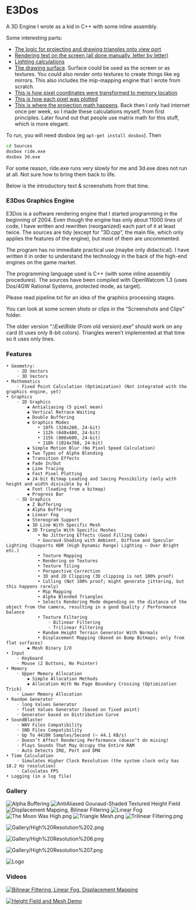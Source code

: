 # E3Dos

A 3D Engine I wrote as a kid in C++ with some inline assembly.

Some interesting parts:

* [The logic for projecting and drawing triangles onto view port](https://github.com/vlad-alexandru-ionescu/E3Dos/blob/master/Sources/3DTri.cpp)
* [Rendering text on the screen (all done manually, letter by letter)](https://github.com/vlad-alexandru-ionescu/E3Dos/blob/master/Sources/Font.cpp)
* [Lighting calculations](https://github.com/vlad-alexandru-ionescu/E3Dos/blob/master/Sources/Lighting.cpp#L42)
* [The drawing surface](https://github.com/vlad-alexandru-ionescu/E3Dos/blob/master/Sources/Surface.cpp). Surface could be used as the screen or as textures. You could also render onto textures to create things like eg mirrors. This also includes the mip-mapping engine that I wrote from scratch.
* [This is how pixel coordinates were transformed to memory location](https://github.com/vlad-alexandru-ionescu/E3Dos/blob/master/Sources/Surface.h#L13)
* [This is how each pixel was plotted](https://github.com/vlad-alexandru-ionescu/E3Dos/blob/master/Sources/Surface.h#L26)
* [This is where the projection math happens](https://github.com/vlad-alexandru-ionescu/E3Dos/blob/master/Sources/ViewPort.h). Back then I only had internet once per week, so I made these calculations myself, from first principles. Later found out that people use matrix math for this stuff, which is more elegant.

To run, you will need dosbox (eg `apt-get install dosbox`). Then

```bash
cd Sources
dosbox ride.exe
dosbox 3d.exe
```

For some reason, ride.exe runs very slowly for me and 3d.exe does not run at all. Not sure how to bring them back to life.

Below is the introductory text & screenshots from that time.


### E3Dos Graphics Engine

E3Dos is a software rendering engine that I started programming in the beginning of 2004. Even though the engine has only about 11000 lines of code, I have written and rewritten (reorganized) each part of it at least twice. The sources are tidy (except for “3D.cpp”, the main file, which only applies the features of the engine), but most of them are uncommented.

The program has no immediate practical use (maybe only didactical). I have written it in order to understand the technology in the back of the high-end engines on the game market.

The programming language used is C++ (with some inline assembly procedures). The sources have been compiled with OpenWatcom 1.3 (uses Dos/4GW Rational Systems, protected mode, as target).

Please read pipeline.txt for an idea of the graphics processing stages.

You can look at some screen shots or clips in the “Screenshots and Clips” folder.

The older version “.\Exe\Ride (From old version).exe” should work on any card (it uses only 8-bit colors). Triangles weren’t implemented at that time so it uses only lines.

### Features

```
• Geometry:
    ◦ 2D Vectors
    ◦ 3D Vectors
• Mathematics
    ◦ Fixed Point Calculation (Optimization) (Not integrated with the graphics engine, yet)
• Graphics
    ◦ 2D Graphics
        ▪ Antialiasing (5 pixel mean)
        ▪ Vertical Retrace Waiting
        ▪ Double Buffering
        ▪ Graphics Modes
            • 10fh (320x200, 24-bit)
            • 112h (640x480, 24-bit)
            • 115h (800x600, 24-bit)
            • 118h (1024x768, 24-bit)
        ▪ Simple Motion Blur (No Pixel Speed Calculation)
        ▪ Two Types of Alpha Blending
        ▪ Transition Effects
        ▪ Fade In/Out
        ▪ Line Tracing
        ▪ Fast Pixel Plotting
        ▪ 24-bit Bitmap Loading and Saving Possibility (only with height and width divisible by 4)
        ▪ Font (loading from a bitmap)
        ▪ Progress Bar
    ◦ 3D Graphics
        ▪ Z Buffering
        ▪ Alpha Buffering
        ▪ Linear Fog
        ▪ Stereogram Support
        ▪ 3D Line With Specific Mesh
        ▪ 3D Triangle With Specific Meshes
            • No Jittering Effects (Good Filling Code)
            • Gouraud-Shading with Ambient, Diffuse and Specular Lighting (Supports HDR (High Dynamic Range) Lighting – Over Bright etc.) 
            • Texture Mapping
            • Rendering on Textures
            • Texture Tiling
            • Perspective Correction
            • 3D and 2D Clipping (3D clipping is not 100% proof)
            • Culling (Not 100% proof; might generate jittering, but this happens rarely)
            • Mip Mapping
            • Alpha Blended Triangles
            • Selects Rendering Mode depending on the distance of the object from the camera, resulting in a good Quality / Performance balance
            • Texture Filtering
                ◦ Bilinear Filtering
                ◦ Trilinear Filtering
            • Random Height Terrain Generator With Normals
            • Displacement Mapping (Based on Bump Bitmaps; only from flat surfaces)
        ▪ Mesh Binary I/O
• Input
    ◦ Keyboard
    ◦ Mouse (2 Buttons, No Pointer)
• Memory
    ◦ Upper Memory Allocation
        ▪ Simple Allocation Methods
        ▪ Allocation With No Page Boundary Crossing (Optimization Trick)
    ◦ Lower Memory Allocation
• Random Generator
    ◦ long Values Generator
    ◦ float Values Generator (based on fixed point)
    ◦ Generator based on Distribution Curve
• SoundBlaster
    ◦ WAV Files Compatibility
    ◦ SND Files Compatibility
    ◦ Up To 44100 Samples/Second (~ 44.1 KB/s)
    ◦ Doesn’t Affect Rendering Performance (doesn’t do mixing)
    ◦ Plays Sounds That May Occupy the Entire RAM
    ◦ Auto Detects IRQ, Port and DMA
• Time Calculation
    ◦ Simulates Higher Clock Resolution (the system clock only has 18.2 Hz resolution)
    ◦ Calculates FPS
• Logging (in a log file)
```

### Gallery

![Alpha Buffering](Gallery/Alpha%20Buffering.png)
![AntiAliased Gouraud-Shaded Textured Height Field](Gallery/AntiAliased%20Gouraud-Shaded%20Textured%20Height%20Field.png)
![Displacement Mapping, Bilinear Filtering](Gallery/Displacement%20Mapping%2C%20Bilinear%20Filtering.png)
![Linear Fog](Gallery/Linear%20Fog.png)
![The Moon Was High.png](Gallery/The%20Moon%20Was%20High.png)
![Triangle Mesh.png](Gallery/Triangle%20Mesh.png)
![Trilinear Filtering.png](Gallery/Trilinear%20Filtering.png)

![Gallery/High%20Resolution%202.png](Gallery/High%20Resolution%202.png)

![Gallery/High%20Resolution%206.png](Gallery/High%20Resolution%206.png)

![Gallery/High%20Resolution%207.png](Gallery/High%20Resolution%207.png)

![Logo](Gallery/Logo%202.png)

### Videos

[![Bilinear Filtering, Linear Fog, Displacement Mapping](https://img.youtube.com/vi/15lonNlcoho/0.jpg)](https://www.youtube.com/watch?v=15lonNlcoho)

[![Height Field and Mesh Demo](https://img.youtube.com/vi/4w3oeQvUnC0/0.jpg)](https://www.youtube.com/watch?v=4w3oeQvUnC0)
